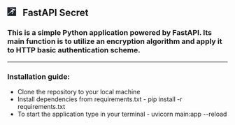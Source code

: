 ## <img src="https://github.com/mjaroszewski1979/mjaroszewski1979/blob/main/speed.png">  &nbsp; FastAPI Secret
### This is a simple Python application powered by FastAPI. Its main function is to utilize an encryption algorithm and apply it to HTTP basic authentication scheme. 
--------------------------------------------------

### Installation guide:
* Clone the repository to your local machine
* Install dependencies from requirements.txt - pip install -r requirements.txt 
* To start the application type in your terminal - uvicorn main:app --reload
